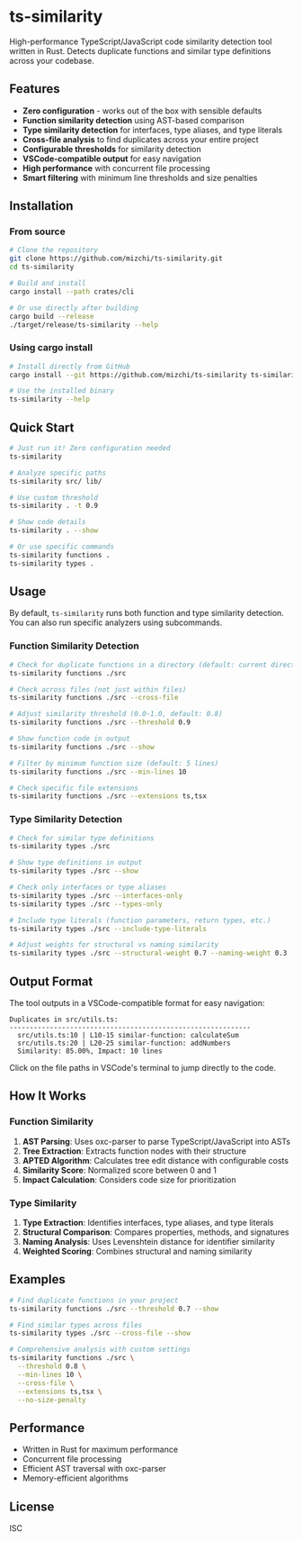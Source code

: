 # ts-similarity

High-performance TypeScript/JavaScript code similarity detection tool written in Rust. Detects duplicate functions and similar type definitions across your codebase.

## Features

- **Zero configuration** - works out of the box with sensible defaults
- **Function similarity detection** using AST-based comparison
- **Type similarity detection** for interfaces, type aliases, and type literals
- **Cross-file analysis** to find duplicates across your entire project
- **Configurable thresholds** for similarity detection
- **VSCode-compatible output** for easy navigation
- **High performance** with concurrent file processing
- **Smart filtering** with minimum line thresholds and size penalties

## Installation

### From source

```bash
# Clone the repository
git clone https://github.com/mizchi/ts-similarity.git
cd ts-similarity

# Build and install
cargo install --path crates/cli

# Or use directly after building
cargo build --release
./target/release/ts-similarity --help
```

### Using cargo install

```bash
# Install directly from GitHub
cargo install --git https://github.com/mizchi/ts-similarity ts-similarity-cli

# Use the installed binary
ts-similarity --help
```

## Quick Start

```bash
# Just run it! Zero configuration needed
ts-similarity

# Analyze specific paths
ts-similarity src/ lib/

# Use custom threshold
ts-similarity . -t 0.9

# Show code details
ts-similarity . --show

# Or use specific commands
ts-similarity functions .
ts-similarity types .
```

## Usage

By default, `ts-similarity` runs both function and type similarity detection. You can also run specific analyzers using subcommands.

### Function Similarity Detection

```bash
# Check for duplicate functions in a directory (default: current directory)
ts-similarity functions ./src

# Check across files (not just within files)
ts-similarity functions ./src --cross-file

# Adjust similarity threshold (0.0-1.0, default: 0.8)
ts-similarity functions ./src --threshold 0.9

# Show function code in output
ts-similarity functions ./src --show

# Filter by minimum function size (default: 5 lines)
ts-similarity functions ./src --min-lines 10

# Check specific file extensions
ts-similarity functions ./src --extensions ts,tsx
```

### Type Similarity Detection

```bash
# Check for similar type definitions
ts-similarity types ./src

# Show type definitions in output
ts-similarity types ./src --show

# Check only interfaces or type aliases
ts-similarity types ./src --interfaces-only
ts-similarity types ./src --types-only

# Include type literals (function parameters, return types, etc.)
ts-similarity types ./src --include-type-literals

# Adjust weights for structural vs naming similarity
ts-similarity types ./src --structural-weight 0.7 --naming-weight 0.3
```

## Output Format

The tool outputs in a VSCode-compatible format for easy navigation:

```
Duplicates in src/utils.ts:
------------------------------------------------------------
  src/utils.ts:10 | L10-15 similar-function: calculateSum
  src/utils.ts:20 | L20-25 similar-function: addNumbers
  Similarity: 85.00%, Impact: 10 lines
```

Click on the file paths in VSCode's terminal to jump directly to the code.

## How It Works

### Function Similarity

1. **AST Parsing**: Uses oxc-parser to parse TypeScript/JavaScript into ASTs
2. **Tree Extraction**: Extracts function nodes with their structure
3. **APTED Algorithm**: Calculates tree edit distance with configurable costs
4. **Similarity Score**: Normalized score between 0 and 1
5. **Impact Calculation**: Considers code size for prioritization

### Type Similarity

1. **Type Extraction**: Identifies interfaces, type aliases, and type literals
2. **Structural Comparison**: Compares properties, methods, and signatures
3. **Naming Analysis**: Uses Levenshtein distance for identifier similarity
4. **Weighted Scoring**: Combines structural and naming similarity

## Examples

```bash
# Find duplicate functions in your project
ts-similarity functions ./src --threshold 0.7 --show

# Find similar types across files
ts-similarity types ./src --cross-file --show

# Comprehensive analysis with custom settings
ts-similarity functions ./src \
  --threshold 0.8 \
  --min-lines 10 \
  --cross-file \
  --extensions ts,tsx \
  --no-size-penalty
```

## Performance

- Written in Rust for maximum performance
- Concurrent file processing
- Efficient AST traversal with oxc-parser
- Memory-efficient algorithms

## License

ISC